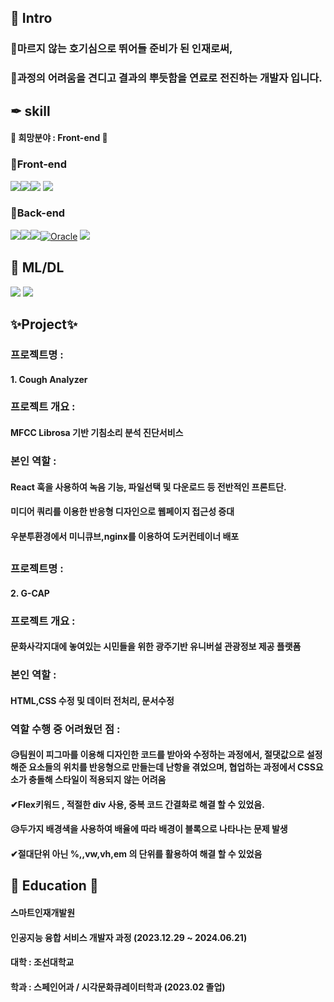 ## 💎 Intro 
### 🎀마르지 않는 호기심으로 뛰어들 준비가 된 인재로써, 
### 🎀과정의 어려움을 견디고 결과의 뿌듯함을 연료로 전진하는 개발자 입니다. 

## ✒ skill
#### 💖 희망분야 : Front-end 💖
### 🎁Front-end 
<img src="https://img.shields.io/badge/javascript-F7DF1E?style=for-the-badge&logo=javascript&logoColor=black"/><img src="https://img.shields.io/badge/html-E34F26?style=for-the-badge&logo=html5&logoColor=white"><img src="https://img.shields.io/badge/css-1572B6?style=for-the-badge&logo=css3&logoColor=white">
<img src="https://img.shields.io/badge/React-61DAFB?style=for-the-badge&logo=React&logoColor=white">
### 🎁Back-end
<img src="https://img.shields.io/badge/java-007396?style=for-the-badge&logo=OpenJDK&logoColor=white"><img src="https://img.shields.io/badge/Python-3776AB?style=for-the-badge&logo=Python&logoColor=white"><img src="https://img.shields.io/badge/Spring-6DB33F?style=for-the-badge&logo=Spring&logoColor=white">[![Oracle](https://img.shields.io/badge/Oracle-F80000?style=for-the-badge&logo=oracle&logoColor=white)](https://www.oracle.com/)
<img src="https://img.shields.io/badge/Flask-000000?style=for-the-badge&logo=Flask&logoColor=white">
## 🎁 ML/DL
<img src="https://img.shields.io/badge/Google Colab-F9AB00?style=for-the-badge&logo=Google Colab&logoColor=white">
<img src="https://img.shields.io/badge/Selenium-43B02A?style=for-the-badge&logo=Selenium&logoColor=white">


## ✨Project✨

### 프로젝트명 :
#### 1. Cough Analyzer 
### 프로젝트 개요 :
#### MFCC Librosa 기반 기침소리 분석 진단서비스
### 본인 역할 :
#### React 훅을 사용하여 녹음 기능, 파일선택 및 다운로드 등 전반적인 프론트단. 
#### 미디어 쿼리를 이용한 반응형 디자인으로 웹페이지 접근성 증대 
#### 우분투환경에서 미니큐브,nginx를 이용하여 도커컨테이너 배포   


##
##

##





### 프로젝트명 :
#### 2. G-CAP
### 프로젝트 개요 :
#### 문화사각지대에 놓여있는 시민들을 위한 광주기반 유니버설 관광정보 제공 플랫폼 
### 본인 역할 :
#### HTML,CSS 수정 및 데이터 전처리, 문서수정
### 역할 수행 중 어려웠던 점 :
#### 😥팀원이 피그마를 이용해 디자인한 코드를 받아와 수정하는 과정에서, 절댓값으로 설정해준 요소들의 위치를 반응형으로 만들는데 난항을 겪었으며, 협업하는 과정에서 CSS요소가 충돌해 스타일이 적용되지 않는 어려움
#### ✔Flex키워드 , 적절한 div 사용, 중복 코드 간결화로 해결 할 수 있었음.
#### 😥두가지 배경색을 사용하여 배율에 따라 배경이 블록으로 나타나는 문제 발생 
#### ✔절대단위 아닌 %,,vw,vh,em 의 단위를 활용하여 해결 할 수 있었음 






## 🧸 Education 🧸 
#### 스마트인재개발원 
#### 인공지능 융합 서비스 개발자 과정 (2023.12.29 ~ 2024.06.21)
#### 대학 : 조선대학교 
#### 학과 : 스페인어과 / 시각문화큐레이터학과 (2023.02 졸업)




